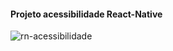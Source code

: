 #### Projeto acessibilidade React-Native

![rn-acessibilidade](https://user-images.githubusercontent.com/29188043/62634592-8abe8a80-b90c-11e9-9055-d745f0f7b3b4.gif)
